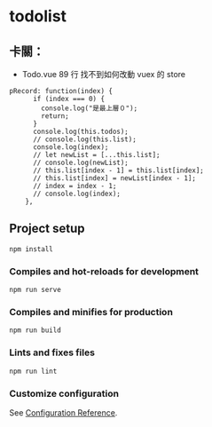 # todolist

## 卡關：

- Todo.vue 89 行 找不到如何改動 vuex 的 store

```javascript=
pRecord: function(index) {
      if (index === 0) {
        console.log("是最上層０");
        return;
      }
      console.log(this.todos);
      // console.log(this.list);
      console.log(index);
      // let newList = [...this.list];
      // console.log(newList);
      // this.list[index - 1] = this.list[index];
      // this.list[index] = newList[index - 1];
      // index = index - 1;
      // console.log(index);
    },
```

## Project setup

```
npm install
```

### Compiles and hot-reloads for development

```
npm run serve
```

### Compiles and minifies for production

```
npm run build
```

### Lints and fixes files

```
npm run lint
```

### Customize configuration

See [Configuration Reference](https://cli.vuejs.org/config/).
